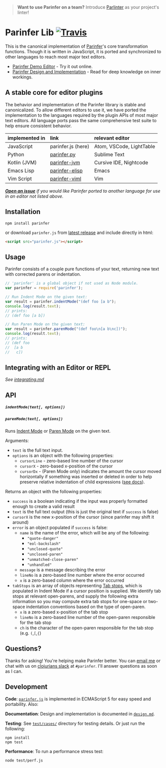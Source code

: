 > __Want to use Parinfer on a team?__ Introduce [Parlinter] as your project's linter!

[Parlinter]:https://github.com/shaunlebron/parlinter

# Parinfer Lib [![Travis](https://travis-ci.org/shaunlebron/parinfer.svg?branch=master)](https://travis-ci.org/shaunlebron/parinfer)

This is the canonical implementation of [Parinfer]'s core transformation
functions. Though it is written in JavaScript, it is ported and synchronized to
other languages to reach most major text editors.

- [Parinfer Demo Editor](http://shaunlebron.github.io/parinfer/demo) - Try it out online.
- [Parinfer Design and Implementation][design.md] - Read for deep knowledge on inner workings.

<!-- file links need to be full path to make them work for the NPM readme -->
[design.md]:https://github.com/shaunlebron/parinfer/blob/master/lib/doc/design.md

[Parinfer]:http://shaunlebron.github.io/parinfer/

## A stable core for editor plugins

The behavior and implementation of the Parinfer library is stable and
canonicalized.  To allow different editors to use it, we have ported the
implementation to the languages required by the plugin
APIs of most major text editors.  All language ports pass the same
comprehensive test suite to help ensure consistent behavior.

| implemented in | link               | relevant editor          |
|:---------------|:-------------------|:-------------------------|
| JavaScript     | parinfer.js (here) | Atom, VSCode, LightTable |
| Python         | [parinfer.py]      | Sublime Text             |
| Kotlin (JVM)   | [parinfer-jvm]     | Cursive IDE, Nightcode   |
| Emacs Lisp     | [parinfer-elisp]   | Emacs                    |
| Vim Script     | [parinfer-viml]    | Vim                      |

_<strong>[Open an issue]</strong> if you would like Parinfer ported to another language for
use in an editor not listed above._

[parinfer.py]:https://github.com/oakmac/parinfer.py
[parinfer-jvm]:https://github.com/oakmac/parinfer-jvm
[parinfer-elisp]:https://github.com/oakmac/parinfer-elisp
[parinfer-viml]:https://github.com/oakmac/parinfer-viml
[Open an issue]:https://github.com/shaunlebron/parinfer/issues/new?title=port%20request

## Installation

```
npm install parinfer
```

or download `parinfer.js` from [latest release] and include directly in html:

[latest release]:https://github.com/shaunlebron/parinfer/releases/latest

```html
<script src="parinfer.js"></script>
```

## Usage

Parinfer consists of a couple pure functions of your text, returning new text with
corrected parens or indentation.

```js
// 'parinfer' is a global object if not used as Node module.
var parinfer = require('parinfer');

// Run Indent Mode on the given text:
var result = parinfer.indentMode("(def foo [a b");
console.log(result.text);
// prints:
// (def foo [a b])

// Run Paren Mode on the given text:
var result = parinfer.parenMode("(def foo\n[a b\nc])");
console.log(result.text);
// prints:
// (def foo
//  [a b
//   c])
```

## Integrating with an Editor or REPL

_See [integrating.md]_

<!-- file links need to be full path to make them work for the NPM readme -->
[integrating.md]:https://github.com/shaunlebron/parinfer/blob/master/lib/doc/integrating.md

## API

##### `indentMode(text[, options])`
##### `parenMode(text[, options])`

Runs
[Indent Mode](http://shaunlebron.github.io/parinfer/#indent-mode)
or
[Paren Mode](http://shaunlebron.github.io/parinfer/#paren-mode)
on the given text.

Arguments:

- `text` is the full text input.
- `options` is an object with the following properties:
  - `cursorLine` - zero-based line number of the cursor
  - `cursorX` - zero-based x-position of the cursor
  - `cursorDx` - (Paren Mode only) indicates the amount the cursor moved horizontally if something was inserted or deleted in order to help preserve relative indentation of child expressions ([see docs][cursorDx]).

<!-- file links need to be full path to make them work for the NPM readme -->
[cursorDx]:https://github.com/shaunlebron/parinfer/blob/master/lib/doc/design.md#preserving-relative-indentation-while-typing

Returns an object with the following properties:

- `success` is a boolean indicating if the input was properly formatted enough to create a valid result
- `text` is the full text output (this is just the original text if `success` is false)
- `cursorX` is the new x-position of the cursor (since parinfer may shift it around)
- `error` is an object populated if `success` is false:
  - `name` is the name of the error, which will be any of the following:
    - `"quote-danger"`
    - `"eol-backslash"`
    - `"unclosed-quote"`
    - `"unclosed-paren"`
    - `"unmatched-close-paren"`
    - `"unhandled"`
  - `message` is a message describing the error
  - `lineNo` is a zero-based line number where the error occurred
  - `x` is a zero-based column where the error occurred
- `tabStops` is an array of objects representing [Tab stops], which is
  populated in Indent Mode if a cursor position is supplied. We identify tab
  stops at relevant open-parens, and supply the following extra information so
  you may compute extra tab stops for one-space or two-space indentation
  conventions based on the type of open-paren.
  - `x` is a zero-based x-position of the tab stop
  - `lineNo` is a zero-based line number of the open-paren responsible for the tab stop
  - `ch` is the character of the open-paren responsible for the tab stop (e.g. `(`,`[`,`{`)

[Tab stops]:https://en.wikipedia.org/wiki/Tab_stop

## Questions?

Thanks for asking!  You're helping make Parinfer better.  You can [email me]
or chat with us on [clojurians slack] at `#parinfer`.  I'll answer questions as soon as I can.

[email me]:shaunewilliams@gmail.com
[clojurians slack]:http://clojurians.net/

## Development

__Code__: [`parinfer.js`] is implemented in ECMAScript 5 for easy speed and portability. Also:

__Documentation__: Design and implementation is documented in [`design.md`].

__Testing__: See [`test/cases/`] directory for testing details.  Or just run the following:

```
npm install
npm test
```

__Performance__: To run a performance stress test:

```
node test/perf.js
```

<!-- file links need to be full path to make them work for the NPM readme -->
[`parinfer.js`]:https://github.com/shaunlebron/parinfer/blob/master/lib/parinfer.js
[`design.md`]:https://github.com/shaunlebron/parinfer/blob/master/lib/doc/design.md
[`test/cases/`]:https://github.com/shaunlebron/parinfer/tree/master/lib/test/cases
